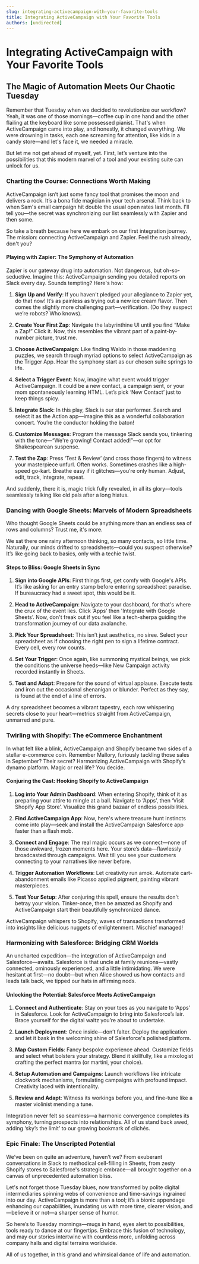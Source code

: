 ```yaml
---
slug: integrating-activecampaign-with-your-favorite-tools
title: Integrating ActiveCampaign with Your Favorite Tools
authors: [undirected]
---
```



# Integrating ActiveCampaign with Your Favorite Tools

## The Magic of Automation Meets Our Chaotic Tuesday

Remember that Tuesday when we decided to revolutionize our workflow? Yeah, it was one of those mornings—coffee cup in one hand and the other flailing at the keyboard like some possessed pianist. That's when ActiveCampaign came into play, and honestly, it changed everything. We were drowning in tasks, each one screaming for attention, like kids in a candy store—and let's face it, we needed a miracle.

But let me not get ahead of myself, yet. First, let’s venture into the possibilities that this modern marvel of a tool and your existing suite can unlock for us.

### Charting the Course: Connections Worth Making

ActiveCampaign isn’t just some fancy tool that promises the moon and delivers a rock. It’s a bona fide magician in your tech arsenal. Think back to when Sam's email campaign hit double the usual open rates last month. I'll tell you—the secret was synchronizing our list seamlessly with Zapier and then some.

So take a breath because here we embark on our first integration journey. The mission: connecting ActiveCampaign and Zapier. Feel the rush already, don't you?

#### Playing with Zapier: The Symphony of Automation

Zapier is our gateway drug into automation. Not dangerous, but oh-so-seductive. Imagine this: ActiveCampaign sending you detailed reports on Slack every day. Sounds tempting? Here's how:

1. **Sign Up and Verify**: If you haven't pledged your allegiance to Zapier yet, do that now! It’s as painless as trying out a new ice cream flavor. Then comes the slightly more challenging part—verification. (Do they suspect we’re robots? Who knows).

2. **Create Your First Zap**: Navigate the labyrinthine UI until you find “Make a Zap!” Click it. Now, this resembles the vibrant part of a paint-by-number picture, trust me.

3. **Choose ActiveCampaign**: Like finding Waldo in those maddening puzzles, we search through myriad options to select ActiveCampaign as the Trigger App. Hear the symphony start as our chosen suite springs to life.

4. **Select a Trigger Event**: Now, imagine what event would trigger ActiveCampaign. It could be a new contact, a campaign sent, or your mom spontaneously learning HTML. Let’s pick ‘New Contact’ just to keep things spicy.

5. **Integrate Slack**: In this play, Slack is our star performer. Search and select it as the Action app—imagine this as a wonderful collaboration concert. You’re the conductor holding the baton!

6. **Customize Messages**: Program the message Slack sends you, tinkering with the tone—“We're growing! Contact added!”—or opt for Shakespearean suspense.

7. **Test the Zap**: Press ‘Test & Review’ (and cross those fingers) to witness your masterpiece unfurl. Often works. Sometimes crashes like a high-speed go-kart. Breathe easy if it glitches—you’re only human. Adjust, edit, track, integrate, repeat.

And suddenly, there it is, magic trick fully revealed, in all its glory—tools seamlessly talking like old pals after a long hiatus.

### Dancing with Google Sheets: Marvels of Modern Spreadsheets

Who thought Google Sheets could be anything more than an endless sea of rows and columns? Trust me, it's more.

We sat there one rainy afternoon thinking, so many contacts, so little time. Naturally, our minds drifted to spreadsheets—could you suspect otherwise? It’s like going back to basics, only with a techie twist.

#### Steps to Bliss: Google Sheets in Sync

1. **Sign into Google APIs**: First things first, get comfy with Google's APIs. It’s like asking for an entry stamp before entering spreadsheet paradise. If bureaucracy had a sweet spot, this would be it.

2. **Head to ActiveCampaign**: Navigate to your dashboard, for that's where the crux of the event lies. Click ‘Apps’ then 'Integrate with Google Sheets’. Now, don't freak out if you feel like a tech-sherpa guiding the transformation journey of our data avalanche.

3. **Pick Your Spreadsheet**: This isn’t just aesthetics, no siree. Select your spreadsheet as if choosing the right pen to sign a lifetime contract. Every cell, every row counts.

4. **Set Your Trigger**: Once again, like summoning mystical beings, we pick the conditions the universe heeds—like New Campaign activity recorded instantly in Sheets.

5. **Test and Adapt**: Prepare for the sound of virtual applause. Execute tests and iron out the occasional shenanigan or blunder. Perfect as they say, is found at the end of a line of errors.

A dry spreadsheet becomes a vibrant tapestry, each row whispering secrets close to your heart—metrics straight from ActiveCampaign, unmarred and pure.

### Twirling with Shopify: The eCommerce Enchantment

In what felt like a blink, ActiveCampaign and Shopify became two sides of a stellar e-commerce coin. Remember Mallory, furiously tackling those sales in September? Their secret? Harmonizing ActiveCampaign with Shopify’s dynamo platform. Magic or real life? You decide.

#### Conjuring the Cast: Hooking Shopify to ActiveCampaign

1. **Log into Your Admin Dashboard**: When entering Shopify, think of it as preparing your attire to mingle at a ball. Navigate to ‘Apps’, then ‘Visit Shopify App Store’. Visualize this grand bazaar of endless possibilities.

2. **Find ActiveCampaign App**: Now, here's where treasure hunt instincts come into play—seek and install the ActiveCampaign Salesforce app faster than a flash mob.

3. **Connect and Engage**: The real magic occurs as we connect—none of those awkward, frozen moments here. Your store’s data—flawlessly broadcasted through campaigns. Wait till you see your customers connecting to your narratives like never before.

4. **Trigger Automation Workflows**: Let creativity run amok. Automate cart-abandonment emails like Picasso applied pigment, painting vibrant masterpieces.

5. **Test Your Setup**: After conjuring this spell, ensure the results don't betray your vision. Tinker-once, then be amazed as Shopify and ActiveCampaign start their beautifully synchronized dance.

ActiveCampaign whispers to Shopify, waves of transactions transformed into insights like delicious nuggets of enlightenment. Mischief managed!

### Harmonizing with Salesforce: Bridging CRM Worlds

An uncharted expedition—the integration of ActiveCampaign and Salesforce—awaits. Salesforce is that uncle at family reunions—vastly connected, ominously experienced, and a little intimidating. We were hesitant at first—no doubt—but when Alice showed us how contacts and leads talk back, we tipped our hats in affirming nods.

#### Unlocking the Potential: Salesforce Meets ActiveCampaign

1. **Connect and Authenticate**: Stay on your toes as you navigate to ‘Apps’ in Salesforce. Look for ActiveCampaign to bring into Salesforce’s lair. Brace yourself for the digital waltz you’re about to undertake.

2. **Launch Deployment**: Once inside—don’t falter. Deploy the application and let it bask in the welcoming shine of Salesforce's polished platform.

3. **Map Custom Fields**: Fancy bespoke experience ahead. Customize fields and select what bolsters your strategy. Blend it skillfully, like a mixologist crafting the perfect mantra (or martini, your choice).

4. **Setup Automation and Campaigns**: Launch workflows like intricate clockwork mechanisms, formulating campaigns with profound impact. Creativity laced with intentionality.

5. **Review and Adapt**: Witness its workings before you, and fine-tune like a master violinist mending a tune.

Integration never felt so seamless—a harmonic convergence completes its symphony, turning prospects into relationships. All of us stand back awed, adding ‘sky’s the limit’ to our growing bookmark of clichés.

### Epic Finale: The Unscripted Potential

We’ve been on quite an adventure, haven’t we? From exuberant conversations in Slack to methodical cell-filling in Sheets, from zesty Shopify stores to Salesforce's strategic embrace—all brought together on a canvas of unprecedented automation bliss.

Let's not forget those Tuesday blues, now transformed by polite digital intermediaries spinning webs of convenience and time-savings ingrained into our day. ActiveCampaign is more than a tool; it’s a bionic appendage enhancing our capabilities, inundating us with more time, clearer vision, and—believe it or not—a sharper sense of humor.

So here’s to Tuesday mornings—mugs in hand, eyes alert to possibilities, tools ready to dance at our fingertips. Embrace this fusion of technology, and may our stories intertwine with countless more, unfolding across company halls and digital terrains worldwide.

All of us together, in this grand and whimsical dance of life and automation.